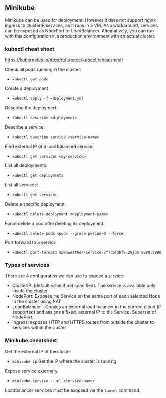 ## Minikube

Minikube can be used for deployment. However it does not support nginx ingress to clusterIP services, as it runs in a VM.
As a workaround, services can be exposed as NodePort or LoadBalancer.
Alternatively, you can run with this configuration in a production environment with an actual cluster.

### kubectl cheat sheet
https://kubernetes.io/docs/reference/kubectl/cheatsheet/

Check all pods running in the cluster:
- `kubectl get pods`

Create a deployment
- `kubectl apply -f <deployment.yml`

Describe the deployment
- `kubectl describe <deployment>`

Describe a service:
- `kubectl describe service <service-name>`

Find external IP of a load balanced service:
- `kubectl get services <my-service>`

List all deployments:
- `kubectl get deployments`

List all services:
- `kubectl get services`

Delete a specific deployment
- `kubectl delete deployment <deployment-name>`

Force delete a pod after deleting its deployment:
- `kubectl delete pods <pod> --grace-period=0 --force`

Port forward to a service
- `kubectl port-forward openweather-service-7f7c54dbf8-29jbm 8080:8080`

### Types of services
There are 4 configuration we can use to expose a service:
- ClusterIP: (default value if not specified). The service is available only inside the cluster
- NodePort:  Exposes the Service on the same port of each selected Node in the cluster using NAT
- LoadBalancer - Creates an external load balancer in the current cloud (if supported) and assigns a fixed, external IP to the Service. Superset of NodePort.
- Ingress: exposes HTTP and HTTPS routes from outside the cluster to services within the cluster

### Minikube cheatsheet:
Get the external IP of the cluster
- `minikube ip` Get the IP where the cluster is running

Expose service externally
- `minikube service --url <service-name>`

Loadbalancer services must be exopsed via the `tunnel` command.
